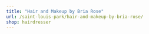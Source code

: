 ```yaml
---
title: "Hair and Makeup by Bria Rose"
url: /saint-louis-park/hair-and-makeup-by-bria-rose/
shop: hairdresser
---
```

